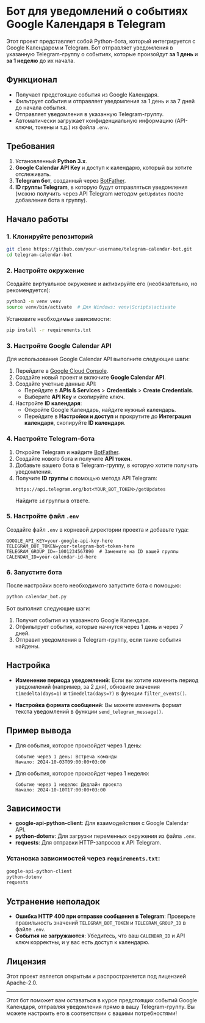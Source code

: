 
# Бот для уведомлений о событиях Google Календаря в Telegram

Этот проект представляет собой Python-бота, который интегрируется с Google Календарем и Telegram. Бот отправляет уведомления в указанную Telegram-группу о событиях, которые произойдут **за 1 день** и **за 1 неделю** до их начала.

## Функционал

- Получает предстоящие события из Google Календаря.
- Фильтрует события и отправляет уведомления за 1 день и за 7 дней до начала события.
- Отправляет уведомления в указанную Telegram-группу.
- Автоматически загружает конфиденциальную информацию (API-ключи, токены и т.д.) из файла `.env`.

## Требования

1. Установленный **Python 3.x**.
2. **Google Calendar API Key** и доступ к календарю, который вы хотите отслеживать.
3. **Telegram бот**, созданный через [BotFather](https://t.me/BotFather).
4. **ID группы Telegram**, в которую будут отправляться уведомления (можно получить через API Telegram методом `getUpdates` после добавления бота в группу).

## Начало работы

### 1. Клонируйте репозиторий
```bash
git clone https://github.com/your-username/telegram-calendar-bot.git
cd telegram-calendar-bot
```

### 2. Настройте окружение

Создайте виртуальное окружение и активируйте его (необязательно, но рекомендуется):
```bash
python3 -m venv venv
source venv/bin/activate  # Для Windows: venv\Scripts\activate
```

Установите необходимые зависимости:
```bash
pip install -r requirements.txt
```

### 3. Настройте Google Calendar API

Для использования Google Calendar API выполните следующие шаги:

1. Перейдите в [Google Cloud Console](https://console.cloud.google.com/).
2. Создайте новый проект и включите **Google Calendar API**.
3. Создайте учетные данные API:
   - Перейдите в **APIs & Services** > **Credentials** > **Create Credentials**.
   - Выберите **API Key** и скопируйте ключ.
4. Настройте **ID календаря**:
   - Откройте Google Календарь, найдите нужный календарь.
   - Перейдите в **Настройки и доступ** и прокрутите до **Интеграция календаря**, скопируйте **ID календаря**.

### 4. Настройте Telegram-бота

1. Откройте Telegram и найдите [BotFather](https://t.me/BotFather).
2. Создайте нового бота и получите **API токен**.
3. Добавьте вашего бота в Telegram-группу, в которую хотите получать уведомления.
4. Получите **ID группы** с помощью метода API Telegram:
   ```
   https://api.telegram.org/bot<YOUR_BOT_TOKEN>/getUpdates
   ```
   Найдите `id` группы в ответе.

### 5. Настройте файл `.env`

Создайте файл `.env` в корневой директории проекта и добавьте туда:

```
GOOGLE_API_KEY=your-google-api-key-here
TELEGRAM_BOT_TOKEN=your-telegram-bot-token-here
TELEGRAM_GROUP_ID=-1001234567890  # Замените на ID вашей группы
CALENDAR_ID=your-calendar-id-here
```

### 6. Запустите бота

После настройки всего необходимого запустите бота с помощью:

```bash
python calendar_bot.py
```

Бот выполнит следующие шаги:
1. Получит события из указанного Google Календаря.
2. Отфильтрует события, которые начнутся через 1 день и через 7 дней.
3. Отправит уведомления в Telegram-группу, если такие события найдены.

## Настройка

- **Изменение периода уведомлений**: Если вы хотите изменить период уведомлений (например, за 2 дня), обновите значения `timedelta(days=1)` и `timedelta(days=7)` в функции `filter_events()`.

- **Настройка формата сообщений**: Вы можете изменить формат текста уведомлений в функции `send_telegram_message()`.

## Пример вывода

- Для события, которое произойдет через 1 день:
  ```
  Событие через 1 день: Встреча команды
  Начало: 2024-10-03T09:00:00+03:00
  ```

- Для события, которое произойдет через 1 неделю:
  ```
  Событие через 1 неделю: Дедлайн проекта
  Начало: 2024-10-10T17:00:00+03:00
  ```

## Зависимости

- **google-api-python-client**: Для взаимодействия с Google Calendar API.
- **python-dotenv**: Для загрузки переменных окружения из файла `.env`.
- **requests**: Для отправки HTTP-запросов к API Telegram.

### Установка зависимостей через `requirements.txt`:

```bash
google-api-python-client
python-dotenv
requests
```

## Устранение неполадок

- **Ошибка HTTP 400 при отправке сообщения в Telegram**: Проверьте правильность значений `TELEGRAM_BOT_TOKEN` и `TELEGRAM_GROUP_ID` в файле `.env`.
- **События не загружаются**: Убедитесь, что ваш `CALENDAR_ID` и API ключ корректны, и у вас есть доступ к календарю.

## Лицензия

Этот проект является открытым и распространяется под лицензией Apache-2.0.

---

Этот бот поможет вам оставаться в курсе предстоящих событий Google Календаря, отправляя уведомления прямо в вашу Telegram-группу. Вы можете настроить его в соответствии с вашими потребностями!